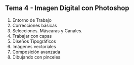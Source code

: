 ﻿## **Tema 4 - Imagen Digital con Photoshop**

1. Entorno de Trabajo
2. Correcciones básicas
3. Selecciones. Máscaras y Canales.
4. Trabajar con capas
5. Diseños Tipográficos
6. Imágenes vectoriales
7. Composición avanzada
8. Dibujando con pinceles

